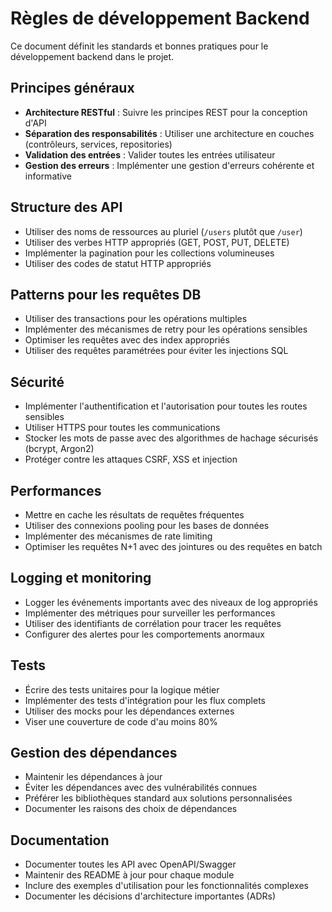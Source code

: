 # Règles de développement Backend

Ce document définit les standards et bonnes pratiques pour le développement backend dans le projet.

## Principes généraux

- **Architecture RESTful** : Suivre les principes REST pour la conception d'API
- **Séparation des responsabilités** : Utiliser une architecture en couches (contrôleurs, services, repositories)
- **Validation des entrées** : Valider toutes les entrées utilisateur
- **Gestion des erreurs** : Implémenter une gestion d'erreurs cohérente et informative

## Structure des API

- Utiliser des noms de ressources au pluriel (`/users` plutôt que `/user`)
- Utiliser des verbes HTTP appropriés (GET, POST, PUT, DELETE)
- Implémenter la pagination pour les collections volumineuses
- Utiliser des codes de statut HTTP appropriés

## Patterns pour les requêtes DB

- Utiliser des transactions pour les opérations multiples
- Implémenter des mécanismes de retry pour les opérations sensibles
- Optimiser les requêtes avec des index appropriés
- Utiliser des requêtes paramétrées pour éviter les injections SQL

## Sécurité

- Implémenter l'authentification et l'autorisation pour toutes les routes sensibles
- Utiliser HTTPS pour toutes les communications
- Stocker les mots de passe avec des algorithmes de hachage sécurisés (bcrypt, Argon2)
- Protéger contre les attaques CSRF, XSS et injection

## Performances

- Mettre en cache les résultats de requêtes fréquentes
- Utiliser des connexions pooling pour les bases de données
- Implémenter des mécanismes de rate limiting
- Optimiser les requêtes N+1 avec des jointures ou des requêtes en batch

## Logging et monitoring

- Logger les événements importants avec des niveaux de log appropriés
- Implémenter des métriques pour surveiller les performances
- Utiliser des identifiants de corrélation pour tracer les requêtes
- Configurer des alertes pour les comportements anormaux

## Tests

- Écrire des tests unitaires pour la logique métier
- Implémenter des tests d'intégration pour les flux complets
- Utiliser des mocks pour les dépendances externes
- Viser une couverture de code d'au moins 80%

## Gestion des dépendances

- Maintenir les dépendances à jour
- Éviter les dépendances avec des vulnérabilités connues
- Préférer les bibliothèques standard aux solutions personnalisées
- Documenter les raisons des choix de dépendances

## Documentation

- Documenter toutes les API avec OpenAPI/Swagger
- Maintenir des README à jour pour chaque module
- Inclure des exemples d'utilisation pour les fonctionnalités complexes
- Documenter les décisions d'architecture importantes (ADRs)
